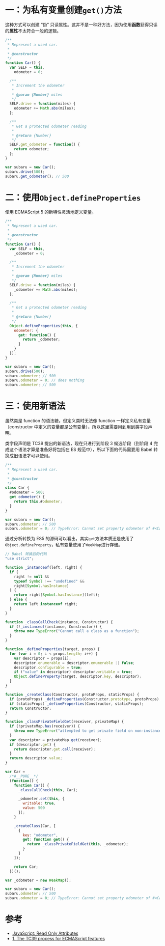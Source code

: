 # 一：为私有变量创建`get()`方法

这种方式可以创建 “伪” 只读属性。这并不是一种好方法，因为使用**函数**获得只读的**属性**不太符合一般的逻辑。

```js
/**
 * Represent a used car.
 *
 * @constructor
 */
function Car() {
  var SELF = this,
    odometer = 0;

  /**
   * Increment the odometer
   *
   * @param {Number} miles
   */
  SELF.drive = function(miles) {
    odometer += Math.abs(miles);
  };

  /**
   * Get a protected odometer reading
   *
   * @return {Number}
   */
  SELF.get_odometer = function() {
    return odometer;
  };
}

var subaru = new Car();
subaru.drive(500);
subaru.get_odometer(); // 500
```

# 二：使用`Object.defineProperties`

使用 ECMAScript 5 的新特性灵活地定义变量。

```js
/**
 * Represent a used car.
 *
 * @constructor
 */
function Car() {
  var SELF = this,
    _odometer = 0;

  /**
   * Increment the odometer
   *
   * @param {Number} miles
   */
  SELF.drive = function(miles) {
    _odometer += Math.abs(miles);
  };

  /**
   * Get a protected odometer reading
   *
   * @return {Number}
   */
  Object.defineProperties(this, {
    odometer: {
      get: function() {
        return _odometer;
      }
    }
  });
}

var subaru = new Car();
subaru.drive(500);
subaru.odometer; // 500
subaru.odometer = 0; // does nothing
subaru.odometer; // 500
```

# 三：使用新语法

虽然类是 function 的语法糖，但定义类时无法像 function 一样定义私有变量（constructor 中定义的变量都是公有变量），所以这里需要用到用到类字段声明。

类字段声明是 TC39 提出的新语法，现在只进行到阶段 3 候选阶段（到阶段 4 完成这个语法才算是准备好将包括在 ES 规范中），所以下面的代码需要用 Babel 转换成旧语法才可以使用。

```js
/**
 * Represent a used car.
 *
 * @constructor
 */
class Car {
  #odometer = 500;
  get odometer() {
    return this.#odometer;
  }
}

var subaru = new Car();
subaru.odometer; // 500
subaru.odometer = 0; // TypeError: Cannot set property odometer of #<Car> which has only a getter
```

通过分析转换为 ES5 的源码可以看出，其实`get`方法本质还是使用了`Object.defineProperty`，私有变量使用了`WeekMap`进行存储。

```js
// Babel 转换后的代码
"use strict";

function _instanceof(left, right) {
  if (
    right != null &&
    typeof Symbol !== "undefined" &&
    right[Symbol.hasInstance]
  ) {
    return right[Symbol.hasInstance](left);
  } else {
    return left instanceof right;
  }
}

function _classCallCheck(instance, Constructor) {
  if (!_instanceof(instance, Constructor)) {
    throw new TypeError("Cannot call a class as a function");
  }
}

function _defineProperties(target, props) {
  for (var i = 0; i < props.length; i++) {
    var descriptor = props[i];
    descriptor.enumerable = descriptor.enumerable || false;
    descriptor.configurable = true;
    if ("value" in descriptor) descriptor.writable = true;
    Object.defineProperty(target, descriptor.key, descriptor);
  }
}

function _createClass(Constructor, protoProps, staticProps) {
  if (protoProps) _defineProperties(Constructor.prototype, protoProps);
  if (staticProps) _defineProperties(Constructor, staticProps);
  return Constructor;
}

function _classPrivateFieldGet(receiver, privateMap) {
  if (!privateMap.has(receiver)) {
    throw new TypeError("attempted to get private field on non-instance");
  }
  var descriptor = privateMap.get(receiver);
  if (descriptor.get) {
    return descriptor.get.call(receiver);
  }
  return descriptor.value;
}

var Car =
  /*#__PURE__*/
  (function() {
    function Car() {
      _classCallCheck(this, Car);

      _odometer.set(this, {
        writable: true,
        value: 500
      });
    }

    _createClass(Car, [
      {
        key: "odometer",
        get: function get() {
          return _classPrivateFieldGet(this, _odometer);
        }
      }
    ]);

    return Car;
  })();

var _odometer = new WeakMap();

var subaru = new Car();
subaru.odometer; // 500
subaru.odometer = 0; // TypeError: Cannot set property odometer of #<Car> which has only a getter
```

# 参考

-   [JavaScript: Read Only Attributes](https://ttmm.io/tech/javascript-read-attributes/)
-   [1. The TC39 process for ECMAScript features](http://exploringjs.com/es2016-es2017/ch_tc39-process.html)
